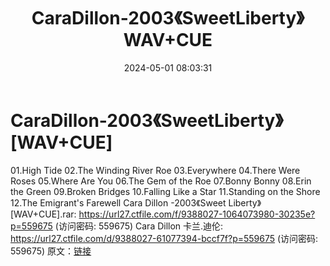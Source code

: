 ﻿---
title: CaraDillon-2003《SweetLiberty》WAV+CUE
date: 2024-05-01 08:03:31
categories: 外语音乐
tags: 外语音乐
---
# CaraDillon-2003《SweetLiberty》[WAV+CUE]

01.High Tide
02.The Winding River Roe
03.Everywhere
04.There Were Roses
05.Where Are You
06.The Gem of the Roe
07.Bonny Bonny
08.Erin the Green
09.Broken Bridges
10.Falling Like a Star
11.Standing on the Shore
12.The Emigrant's Farewell
Cara Dillon -2003《Sweet Liberty》[WAV+CUE].rar: https://url27.ctfile.com/f/9388027-1064073980-30235e?p=559675
(访问密码: 559675)
Cara Dillon 卡兰.迪伦: https://url27.ctfile.com/d/9388027-61077394-bccf7f?p=559675
(访问密码: 559675)
原文：[链接](https://blog.sina.com.cn/s/blog_1647c7e76010315fl.html)